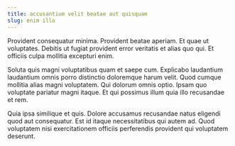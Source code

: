 ```yaml
---
title: accusantium velit beatae aut quisquam
slug: enim illo
---
```


Provident consequatur minima. Provident beatae aperiam. Et quae ut voluptates. Debitis ut fugiat provident error veritatis et alias quo qui. Et officiis culpa mollitia excepturi enim.

Soluta quis magni voluptatibus quam et saepe cum. Explicabo laudantium laudantium omnis porro distinctio doloremque harum velit. Quod cumque mollitia alias magni voluptatem. Qui dolorum omnis optio. Ipsam quo voluptate pariatur magni itaque. Et qui possimus illum quia illo recusandae et rem.

Quia ipsa similique et quis. Dolore accusamus recusandae natus eligendi quod aut consequatur. Est id itaque necessitatibus qui autem ad. Quod voluptatem nisi exercitationem officiis perferendis provident qui voluptatem deserunt.
